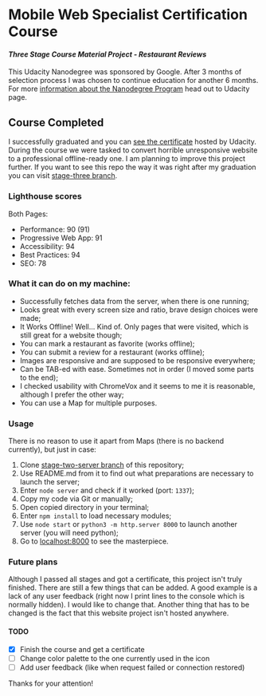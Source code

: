 # Mobile Web Specialist Certification Course

#### _Three Stage Course Material Project - Restaurant Reviews_

This Udacity Nanodegree was sponsored by Google. After 3 months of selection process I was chosen to continue education for another 6 months. For more [information about the Nanodegree Program](https://www.udacity.com/course/mobile-web-specialist-nanodegree--nd024) head out to Udacity page.

## Course Completed

I successfully graduated and you can [see the certificate](https://graduation.udacity.com/confirm/K46CGJGE) hosted by Udacity. During the course we were tasked to convert horrible unresponsive website to a professional offline-ready one. I am planning to improve this project further. If you want to see this repo the way it was right after my graduation you can visit [stage-three branch](https://github.com/fabritsius/restaurant-reviews-app/tree/stage-three).

### Lighthouse scores 

Both Pages:
- Performance: 90 (91)
- Progressive Web App: 91
- Accessibility: 94
- Best Practices: 94
- SEO: 78

### What it can do on my machine:

- Successfully fetches data from the server, when there is one running;
- Looks great with every screen size and ratio, brave design choices were made;
- It Works Offline! Well... Kind of. Only pages that were visited, which is still great for a website though;
- You can mark a restaurant as favorite (works offline);
- You can submit a review for a restaurant (works offline);
- Images are responsive and are supposed to be responsive everywhere;
- Can be TAB-ed with ease. Sometimes not in order (I moved some parts to the end);
- I checked usability with ChromeVox and it seems to me it is reasonable, although I prefer the other way;
- You can use a Map for multiple purposes.

### Usage

There is no reason to use it apart from Maps (there is no backend currently), but just in case:

1. Clone [stage-two-server branch](https://github.com/fabritsius/restaurant-reviews-app/tree/stage-three-server) of this repository;
2. Use README.md from it to find out what preparations are necessary to launch the server;
3. Enter `node server` and check if it worked (port: `1337`);
4. Copy my code via Git or manually;
5. Open copied directory in your terminal;
6. Enter `npm install` to load necessary modules;
6. Use `node start` or `python3 -m http.server 8000` to launch another server (you will need python);
7. Go to [localhost:8000](http://localhost:8000) to see the masterpiece.

### Future plans

Although I passed all stages and got a certificate, this project isn't truly finished. There are still a few things that can be added. A good example is a lack of any user feedback (right now I print lines to the console which is normally hidden). I would like to change that. Another thing that has to be changed is the fact that this website project isn't hosted anywhere.

#### TODO

- [x] Finish the course and get a certificate
- [ ] Change color palette to the one currently used in the icon
- [ ] Add user feedback (like when request failed or connection restored)

Thanks for your attention!
